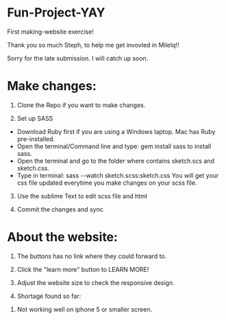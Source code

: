 # Fun-Project-YAY
First making-website exercise!

Thank you so much Steph, to help me get invovled in MileIq!!

Sorry for the late submission. I will catch up soon.

# Make changes:

1. Clone the Repo if you want to make changes.

2. Set up SASS  
  * Download Ruby first if you are using a Windows laptop. Mac has Ruby pre-installed.  
  * Open the terminal/Command line and type: gem install sass to install sass.  
  * Open the terminal and go to the folder where contains sketch.scs and sketch.css.  
  * Type in terminal: sass --watch sketch.scss:sketch.css You will get your css file updated everytime you make changes on     your scss file.  
  
3. Use the sublime Text to edit scss file and html

4. Commit the changes and sync
  
  
# About the website:

1. The buttons has no link where they could forward to.

2. Click the "learn more" button to LEARN MORE!

3. Adjust the website size to check the responsive design.

4. Shortage found so far:
  1) Not working well on iphone 5 or smaller screen.


